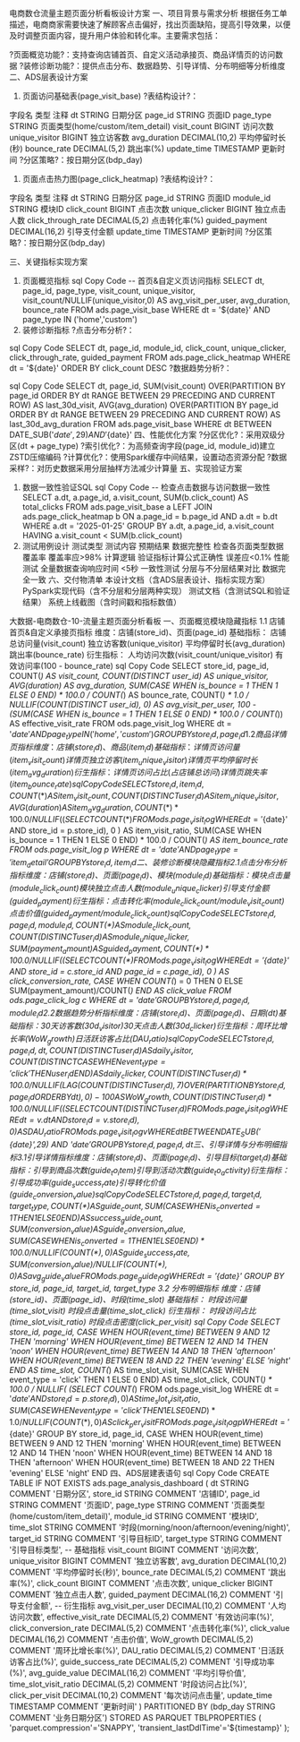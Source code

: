 电商数仓流量主题页面分析看板设计方案
一、项目背景与需求分析
根据任务工单描述，电商商家需要快速了解顾客点击偏好，找出页面缺陷，提高引导效果，以便及时调整页面内容，提升用户体验和转化率。主要需求包括：

?页面概览功能?：支持查询店铺首页、自定义活动承接页、商品详情页的访问数据
?装修诊断功能?：提供点击分布、数据趋势、引导详情、分布明细等分析维度
二、ADS层表设计方案

1. 页面访问基础表(page_visit_base)
   ?表结构设计?：

字段名 类型 注释
dt STRING 日期分区
page_id STRING 页面ID
page_type STRING 页面类型(home/custom/item_detail)
visit_count BIGINT 访问次数
unique_visitor BIGINT 独立访客数
avg_duration DECIMAL(10,2)    平均停留时长(秒)
bounce_rate DECIMAL(5,2)    跳出率(%)
update_time TIMESTAMP 更新时间
?分区策略?：按日期分区(bdp_day)

1. 页面点击热力图(page_click_heatmap)
   ?表结构设计?：

字段名 类型 注释
dt STRING 日期分区
page_id STRING 页面ID
module_id STRING 模块ID
click_count BIGINT 点击次数
unique_clicker BIGINT 独立点击人数
click_through_rate DECIMAL(5,2)    点击转化率(%)
guided_payment DECIMAL(16,2)    引导支付金额
update_time TIMESTAMP 更新时间
?分区策略?：按日期分区(bdp_day)

三、关键指标实现方案

1. 页面概览指标
   sql
   Copy Code
   -- 首页&自定义页访问指标
   SELECT
   dt,
   page_id,
   page_type,
   visit_count,
   unique_visitor,
   visit_count/NULLIF(unique_visitor,0) AS avg_visit_per_user,
   avg_duration,
   bounce_rate
   FROM ads.page_visit_base
   WHERE dt = '${date}'
   AND page_type IN ('home','custom')
2. 装修诊断指标
   ?点击分布分析?：

sql
Copy Code
SELECT
dt,
page_id,
module_id,
click_count,
unique_clicker,
click_through_rate,
guided_payment
FROM ads.page_click_heatmap
WHERE dt = '${date}'
ORDER BY click_count DESC
?数据趋势分析?：

sql
Copy Code
SELECT
dt,
page_id,
SUM(visit_count) OVER(PARTITION BY page_id ORDER BY dt RANGE BETWEEN 29 PRECEDING AND CURRENT ROW) AS last_30d_visit,
AVG(avg_duration) OVER(PARTITION BY page_id ORDER BY dt RANGE BETWEEN 29 PRECEDING AND CURRENT ROW) AS
last_30d_avg_duration
FROM ads.page_visit_base
WHERE dt BETWEEN DATE_SUB('${date}',29) AND '${date}'
四、性能优化方案
?分区优化?：采用双级分区(dt + page_type)
?索引优化?：为高频查询字段(page_id, module_id)建立ZSTD压缩编码
?计算优化?：使用Spark缓存中间结果，设置动态资源分配
?数据采样?：对历史数据采用分层抽样方法减少计算量
五、实现验证方案

1. 数据一致性验证SQL
   sql
   Copy Code
   -- 检查点击数据与访问数据一致性
   SELECT
   a.dt,
   a.page_id,
   a.visit_count,
   SUM(b.click_count) AS total_clicks
   FROM ads.page_visit_base a
   LEFT JOIN ads.page_click_heatmap b ON a.page_id = b.page_id AND a.dt = b.dt
   WHERE a.dt = '2025-01-25'
   GROUP BY a.dt, a.page_id, a.visit_count
   HAVING a.visit_count < SUM(b.click_count)
2. 测试用例设计
   测试类型 测试内容 预期结果
   数据完整性 检查各页面类型数据覆盖率 覆盖率应>98%
   计算逻辑 验证指标计算公式正确性 误差应<0.1%
   性能测试 全量数据查询响应时间    <5秒
   一致性测试 分层与不分层结果对比 数据完全一致
   六、交付物清单
   本设计文档（含ADS层表设计、指标实现方案）
   PySpark实现代码（含不分层和分层两种实现）
   测试文档（含测试SQL和验证结果）
   系统上线截图（含时间戳和指标数值）


大数据-电商数仓-10-流量主题页面分析看板
一、页面概览模块隐藏指标
1.1 店铺首页&自定义承接页指标
维度：店铺(store_id)、页面(page_id)
基础指标：
店铺总访问量(visit_count)
独立访客数(unique_visitor)
平均停留时长(avg_duration)
跳出率(bounce_rate)
衍生指标：
人均访问次数(visit_count/unique_visitor)
有效访问率(100 - bounce_rate)
sql
Copy Code
SELECT
store_id,
page_id,
COUNT(*) AS visit_count,
COUNT(DISTINCT user_id) AS unique_visitor,
AVG(duration) AS avg_duration,
SUM(CASE WHEN is_bounce = 1 THEN 1 ELSE 0 END) * 100.0 / COUNT(*) AS bounce_rate,
COUNT(*) * 1.0 / NULLIF(COUNT(DISTINCT user_id), 0) AS avg_visit_per_user,
100 - (SUM(CASE WHEN is_bounce = 1 THEN 1 ELSE 0 END) * 100.0 / COUNT(*)) AS effective_visit_rate
FROM ods.page_visit_log
WHERE dt = '${date}'
AND page_type IN ('home','custom')
GROUP BY store_id, page_id
1.2 商品详情页指标
维度：店铺(store_id)、商品(item_id)
基础指标：
详情页访问量(item_visit_count)
详情页独立访客(item_unique_visitor)
详情页平均停留时长(item_avg_duration)
衍生指标：
详情页访问占比(占店铺总访问)
详情页跳失率(item_bounce_rate)
sql
Copy Code
SELECT
store_id,
item_id,
COUNT(*) AS item_visit_count,
COUNT(DISTINCT user_id) AS item_unique_visitor,
AVG(duration) AS item_avg_duration,
COUNT(*) * 100.0 / NULLIF(
(SELECT COUNT(*) FROM ods.page_visit_log WHERE dt = '${date}' AND store_id = p.store_id), 0
) AS item_visit_ratio,
SUM(CASE WHEN is_bounce = 1 THEN 1 ELSE 0 END) * 100.0 / COUNT(*) AS item_bounce_rate
FROM ods.page_visit_log p
WHERE dt = '${date}'
AND page_type = 'item_detail'
GROUP BY store_id, item_id
二、装修诊断模块隐藏指标
2.1 点击分布分析指标
维度：店铺(store_id)、页面(page_id)、模块(module_id)
基础指标：
模块点击量(module_click_count)
模块独立点击人数(module_unique_clicker)
引导支付金额(guided_payment)
衍生指标：
点击转化率(module_click_count/module_visit_count)
点击价值(guided_payment/module_click_count)
sql
Copy Code
SELECT
store_id,
page_id,
module_id,
COUNT(*) AS module_click_count,
COUNT(DISTINCT user_id) AS module_unique_clicker,
SUM(payment_amount) AS guided_payment,
COUNT(*) * 100.0 / NULLIF(
(SELECT COUNT(*) FROM ods.page_visit_log
WHERE dt = '${date}' AND store_id = c.store_id AND page_id = c.page_id), 0
) AS click_conversion_rate,
CASE WHEN COUNT(*) = 0 THEN 0 ELSE SUM(payment_amount)/COUNT(*) END AS click_value
FROM ods.page_click_log c
WHERE dt = '${date}'
GROUP BY store_id, page_id, module_id
2.2 数据趋势分析指标
维度：店铺(store_id)、页面(page_id)、日期(dt)
基础指标：
30天访客数(30d_visitor)
30天点击人数(30d_clicker)
衍生指标：
周环比增长率(WoW_growth)
日活跃访客占比(DAU_ratio)
sql
Copy Code
SELECT
store_id,
page_id,
dt,
COUNT(DISTINCT user_id) AS daily_visitor,
COUNT(DISTINCT CASE WHEN event_type = 'click' THEN user_id END) AS daily_clicker,
COUNT(DISTINCT user_id) * 100.0 / NULLIF(
LAG(COUNT(DISTINCT user_id), 7) OVER(PARTITION BY store_id, page_id ORDER BY dt), 0
) - 100 AS WoW_growth,
COUNT(DISTINCT user_id) * 100.0 / NULLIF(
(SELECT COUNT(DISTINCT user_id) FROM ods.page_visit_log
WHERE dt = v.dt AND store_id = v.store_id), 0
) AS DAU_ratio
FROM ods.page_visit_log v
WHERE dt BETWEEN DATE_SUB('${date}',29) AND '${date}'
GROUP BY store_id, page_id, dt
三、引导详情与分布明细指标
3.1 引导详情指标
维度：店铺(store_id)、页面(page_id)、引导目标(target_id)
基础指标：
引导到商品次数(guide_to_item)
引导到活动次数(guide_to_activity)
衍生指标：
引导成功率(guide_success_rate)
引导转化价值(guide_conversion_value)
sql
Copy Code
SELECT
store_id,
page_id,
target_id,
target_type,
COUNT(*) AS guide_count,
SUM(CASE WHEN is_converted = 1 THEN 1 ELSE 0 END) AS success_guide_count,
SUM(conversion_value) AS guide_conversion_value,
SUM(CASE WHEN is_converted = 1 THEN 1 ELSE 0 END) * 100.0 / NULLIF(COUNT(*), 0) AS guide_success_rate,
SUM(conversion_value) / NULLIF(COUNT(*), 0) AS avg_guide_value
FROM ods.page_guide_log
WHERE dt = '${date}'
GROUP BY store_id, page_id, target_id, target_type
3.2 分布明细指标
维度：店铺(store_id)、页面(page_id)、时段(time_slot)
基础指标：
时段访问量(time_slot_visit)
时段点击量(time_slot_click)
衍生指标：
时段访问占比(time_slot_visit_ratio)
时段点击密度(click_per_visit)
sql
Copy Code
SELECT
store_id,
page_id,
CASE
WHEN HOUR(event_time) BETWEEN 9 AND 12 THEN 'morning'
WHEN HOUR(event_time) BETWEEN 12 AND 14 THEN 'noon'
WHEN HOUR(event_time) BETWEEN 14 AND 18 THEN 'afternoon'
WHEN HOUR(event_time) BETWEEN 18 AND 22 THEN 'evening'
ELSE 'night'
END AS time_slot,
COUNT(*) AS time_slot_visit,
SUM(CASE WHEN event_type = 'click' THEN 1 ELSE 0 END) AS time_slot_click,
COUNT(*) * 100.0 / NULLIF(
(SELECT COUNT(*) FROM ods.page_visit_log WHERE dt = '${date}' AND store_id = p.store_id), 0
) AS time_slot_visit_ratio,
SUM(CASE WHEN event_type = 'click' THEN 1 ELSE 0 END) * 1.0 / NULLIF(COUNT(*), 0) AS click_per_visit
FROM ods.page_visit_log p
WHERE dt = '${date}'
GROUP BY store_id, page_id,
CASE
WHEN HOUR(event_time) BETWEEN 9 AND 12 THEN 'morning'
WHEN HOUR(event_time) BETWEEN 12 AND 14 THEN 'noon'
WHEN HOUR(event_time) BETWEEN 14 AND 18 THEN 'afternoon'
WHEN HOUR(event_time) BETWEEN 18 AND 22 THEN 'evening'
ELSE 'night'
END
四、ADS层建表语句
sql
Copy Code
CREATE TABLE IF NOT EXISTS ads.page_analysis_dashboard (
dt STRING COMMENT '日期分区',
store_id STRING COMMENT '店铺ID',
page_id STRING COMMENT '页面ID',
page_type STRING COMMENT '页面类型(home/custom/item_detail)',
module_id STRING COMMENT '模块ID',
time_slot STRING COMMENT '时段(morning/noon/afternoon/evening/night)',
target_id STRING COMMENT '引导目标ID',
target_type STRING COMMENT '引导目标类型',
-- 基础指标
visit_count BIGINT COMMENT '访问次数',
unique_visitor BIGINT COMMENT '独立访客数',
avg_duration DECIMAL(10,2) COMMENT '平均停留时长(秒)',
bounce_rate DECIMAL(5,2) COMMENT '跳出率(%)',
click_count BIGINT COMMENT '点击次数',
unique_clicker BIGINT COMMENT '独立点击人数',
guided_payment DECIMAL(16,2) COMMENT '引导支付金额',
-- 衍生指标
avg_visit_per_user DECIMAL(10,2) COMMENT '人均访问次数',
effective_visit_rate DECIMAL(5,2) COMMENT '有效访问率(%)',
click_conversion_rate DECIMAL(5,2) COMMENT '点击转化率(%)',
click_value DECIMAL(16,2) COMMENT '点击价值',
WoW_growth DECIMAL(5,2) COMMENT '周环比增长率(%)',
DAU_ratio DECIMAL(5,2) COMMENT '日活跃访客占比(%)',
guide_success_rate DECIMAL(5,2) COMMENT '引导成功率(%)',
avg_guide_value DECIMAL(16,2) COMMENT '平均引导价值',
time_slot_visit_ratio DECIMAL(5,2) COMMENT '时段访问占比(%)',
click_per_visit DECIMAL(10,2) COMMENT '每次访问点击量',
update_time TIMESTAMP COMMENT '更新时间'
)
PARTITIONED BY (bdp_day STRING COMMENT '业务日期分区')
STORED AS PARQUET
TBLPROPERTIES (
'parquet.compression'='SNAPPY',
'transient_lastDdlTime'='${timestamp}'
);